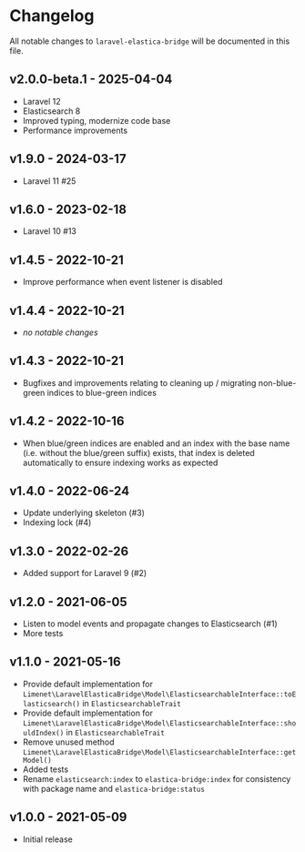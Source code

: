 # Changelog

All notable changes to `laravel-elastica-bridge` will be documented in this file.

## v2.0.0-beta.1 - 2025-04-04

- Laravel 12
- Elasticsearch 8
- Improved typing, modernize code base
- Performance improvements

## v1.9.0 - 2024-03-17

- Laravel 11 #25

## v1.6.0 - 2023-02-18

- Laravel 10 #13

## v1.4.5 - 2022-10-21

- Improve performance when event listener is disabled

## v1.4.4 - 2022-10-21

- *no notable changes*

## v1.4.3 - 2022-10-21

- Bugfixes and improvements relating to cleaning up / migrating non-blue-green indices to blue-green indices

## v1.4.2 - 2022-10-16

- When blue/green indices are enabled and an index with the base name (i.e. without the blue/green suffix) exists, that index is deleted automatically to ensure indexing works as expected

## v1.4.0 - 2022-06-24

- Update underlying skeleton (#3)
- Indexing lock (#4)

## v1.3.0 - 2022-02-26

- Added support for Laravel 9 (#2)

## v1.2.0 - 2021-06-05

- Listen to model events and propagate changes to Elasticsearch (#1)
- More tests

## v1.1.0 - 2021-05-16

- Provide default implementation for `Limenet\LaravelElasticaBridge\Model\ElasticsearchableInterface::toElasticsearch()` in `ElasticsearchableTrait`
- Provide default implementation for `Limenet\LaravelElasticaBridge\Model\ElasticsearchableInterface::shouldIndex()` in `ElasticsearchableTrait`
- Remove unused method `Limenet\LaravelElasticaBridge\Model\ElasticsearchableInterface::getModel()`
- Added tests
- Rename `elasticsearch:index` to  `elastica-bridge:index` for consistency with package name and  `elastica-bridge:status`

## v1.0.0 - 2021-05-09

- Initial release

